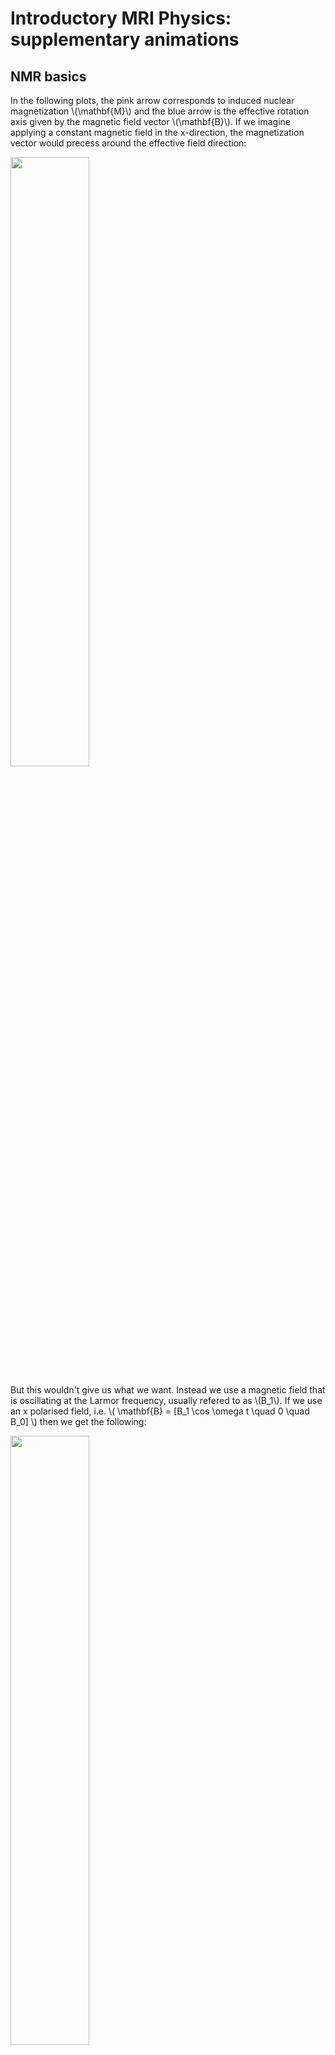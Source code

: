 
<script type="text/javascript" async
  src="https://cdn.mathjax.org/mathjax/latest/MathJax.js?config=TeX-MML-AM_CHTML">
</script>


# Introductory MRI Physics: supplementary animations

## NMR basics

In the following plots, the pink arrow corresponds to induced nuclear magnetization \\(\mathbf{M}\\) and the blue arrow is the effective rotation axis given by the magnetic field vector \\(\mathbf{B}\\).  If we imagine applying a constant magnetic field in the x-direction, the magnetization vector would precess around the effective field direction:

<img src="images/Bloch_Bconst_lab.gif" width="50%">

But this wouldn't give us what we want. Instead we use a magnetic field that is
oscillating at the Larmor frequency, usually refered to as \\(B_1\\). If we use
an x polarised field, i.e. \\( \mathbf{B} = [B_1 \cos \omega t \quad 0 \quad B_0] \\) then we get the following:

<img src="images/Bloch_Bx_lab.gif" width="50%">

Now \\(\mathbf{M}\\) does tip down. The reason is that the direction of the B1 field reverses as the magnetization vector also changes direction, hence it keeps tipping it down. This is easier seen in a rotating reference frame:

<img src="images/Bloch_Bx_rot_cam.gif" width="50%">

The vector's motion is jerky because the rotation axis (defined by \\(B_x\\)) is not always tipping \\(\mathbf{M}\\) down. This is easier to see in a rotating reference frame where the Larmor precession is removed:

<img src="images/Bloch_Bx_rot.gif" width="50%">

A better solution is to use a **circularly polarized** B1 field - \\( \mathbf{B} = [B_1 \cos \omega t \quad -B_1 \sin \omega t \quad B_0] \\). This has the property of constantly changing direction; at the resonant frequency the field constantly changes to match the precession direction of \\(\mathbf{M}\\) hence always tips it down:

<img src="images/Bloch_Bminus_lab.gif" width="50%">

The effective magnetic field direction in the rotating frame is now fixed:

<img src="images/Bloch_Bminus_rot.gif" width="50%">

If you scroll back up, notice that the linearly polarised field had twice the amplitude of the circularly polarized field, but achieved the same flip angle - \\(90^\circ\\). This is because linear polarization is less efficient than circular polarization, as it doesn't always tip down. This is important for MRI - circular polarization is used because it is more efficient

One final word on this: *what happens if we use a circularly polarised field that is rotating in the wrong direction*? i.e. what if we have \\( \mathbf{B} = [B_1 \cos \omega t \quad B_1 \sin \omega t \quad B_0] \\)? Now the field rotates in the opposite direction to the precessing magnetization so it is hardly ever optimally oriented to rotate \\(\mathbf{M}\\) into the transverse plane:

<img src="images/Bloch_Bplus_lab.gif" width="50%">

The result is that \\(\mathbf{M}\\) doesn't tip. This component of the \\(B_1\\) field doesn't contribute to the NMR at all.

### Relaxation Effects

Magnetization returns to thermal equilibrium by multiple means, resulting in longitudinal recovery with time constant T1 and transverse decay with time constant T2.

#### Longitudinal relaxation

<img src="images/M_bloch_t1.gif" width="50%">

#### Transverse relaxation

<img src="images/M_bloch_t2graph.gif" width="50%">

Transverse relaxation can be subdivided into irreversible decay due to random interactions (T2):

<img src="images/M_bloch_t2.gif" width="30%">

and reversible decay due to microscopic (but constant) field perturbations (T2'):

<img src="images/M_bloch_t2prime.gif" width="30%">

The reversible decay can be recovered by applying a second RF pulse to form a **SPIN ECHO**
<img src="images/M_spin_echo.gif" width="90%">

More generally, after excitation by 90 degree pulse, the magnetization will return to equilibrium by a combination of T1 and T2 relaxation. This is called a **Free Indunction Decay (FID)**

<img src="images/FID_lab.gif" width="60%">

Note that \\(\mathbf{M}\\) *does not* rotate back to equilibrium - the transverse and longitudinal relaxation components are independent. Note also that the Larmor frequency here is exaggeratedly small. In reality \\(\omega\\) is in the range of 100MHz, making one period of rotation about 10ns, whereas the relaxation times are in the range of 10s to 100s of milliseconds. Hence the precession rotation depicted here would in reality be much faster (this is true for all the diagrams on this page) but has been slowed down to make easier to interpret.

<br>
<br>

## Spatial Encoding

### Gradient Waveforms
Applied gradient fields can be characterized by a time variable waveform:

<img src="images/output_sDdnMn.gif" width="90%">

<br>

### Spin Warp method
Imagine we are imaging an object with this spin density:

<img src="images/spinwarpVD_density.png" width="25%">

After excitation, the transverse magnetization is precessing when viewed in the laboratory frame:

<img src="images/spinwarp_VD_larmor.gif" width="25%">


If a gradient is applied in the x-direction (Left to Right) we get spatial variation in precession frequency that means some move faster and some slower than the Larmor frequency:

<img src="images/spinwarp_VD_larmor_Gx.gif" width="25%">

If a gradient is applied in the y-direction, the same is true:

<img src="images/spinwarp_VD_larmor_Gy.gif" width="25%">

**Phase Encoding** involves applying gradients first in one direction and then another. This is best described in the k-space formalism and results in a combination of the above effects. The observed signal is always the integral over the entire sample, for example:

<img src="images/spinwarp_VD_larmor_Gx_plot.gif" width="25%">

This will be different for each applied gradient, and each gradient maps out a trajectory in k-space. We can plot the signals as a function of k, and then use an inverse FT to reconstruct the image.



(c) Shaihan Malik 2016
